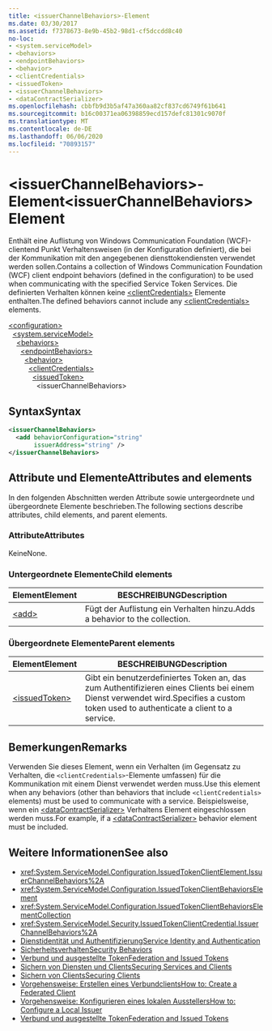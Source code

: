 ```yaml
---
title: <issuerChannelBehaviors>-Element
ms.date: 03/30/2017
ms.assetid: f7378673-8e9b-45b2-98d1-cf5dccdd8c40
no-loc:
- <system.serviceModel>
- <behaviors>
- <endpointBehaviors>
- <behavior>
- <clientCredentials>
- <issuedToken>
- <issuerChannelBehaviors>
- <dataContractSerializer>
ms.openlocfilehash: cbbfb9d3b5af47a360aa82cf837cd6749f61b641
ms.sourcegitcommit: b16c00371ea06398859ecd157defc81301c9070f
ms.translationtype: MT
ms.contentlocale: de-DE
ms.lasthandoff: 06/06/2020
ms.locfileid: "70893157"
---
```

# <a name="issuerchannelbehaviors-element"></a><span data-ttu-id="aac81-102">\<issuerChannelBehaviors>-Element</span><span class="sxs-lookup"><span data-stu-id="aac81-102">\<issuerChannelBehaviors> Element</span></span>

<span data-ttu-id="aac81-103">Enthält eine Auflistung von Windows Communication Foundation (WCF)-clientend Punkt Verhaltensweisen (in der Konfiguration definiert), die bei der Kommunikation mit den angegebenen diensttokendiensten verwendet werden sollen.</span><span class="sxs-lookup"><span data-stu-id="aac81-103">Contains a collection of Windows Communication Foundation (WCF) client endpoint behaviors (defined in the configuration) to be used when communicating with the specified Service Token Services.</span></span> <span data-ttu-id="aac81-104">Die definierten Verhalten können keine [\<clientCredentials>](clientcredentials.md) Elemente enthalten.</span><span class="sxs-lookup"><span data-stu-id="aac81-104">The defined behaviors cannot include any [\<clientCredentials>](clientcredentials.md) elements.</span></span>

[\<configuration>](../configuration-element.md)\
&nbsp;&nbsp;[\<system.serviceModel>](system-servicemodel.md)\
&nbsp;&nbsp;&nbsp;&nbsp;[\<behaviors>](behaviors.md)\
&nbsp;&nbsp;&nbsp;&nbsp;&nbsp;&nbsp;[\<endpointBehaviors>](endpointbehaviors.md)\
&nbsp;&nbsp;&nbsp;&nbsp;&nbsp;&nbsp;&nbsp;&nbsp;[\<behavior>](behavior-of-endpointbehaviors.md)\
&nbsp;&nbsp;&nbsp;&nbsp;&nbsp;&nbsp;&nbsp;&nbsp;&nbsp;&nbsp;[\<clientCredentials>](clientcredentials.md)\
&nbsp;&nbsp;&nbsp;&nbsp;&nbsp;&nbsp;&nbsp;&nbsp;&nbsp;&nbsp;&nbsp;&nbsp;[\<issuedToken>](issuedtoken.md)\
&nbsp;&nbsp;&nbsp;&nbsp;&nbsp;&nbsp;&nbsp;&nbsp;&nbsp;&nbsp;&nbsp;&nbsp;&nbsp;&nbsp;\<issuerChannelBehaviors>

## <a name="syntax"></a><span data-ttu-id="aac81-105">Syntax</span><span class="sxs-lookup"><span data-stu-id="aac81-105">Syntax</span></span>

```xml
<issuerChannelBehaviors>
  <add behaviorConfiguration="string"
       issuerAddress="string" />
</issuerChannelBehaviors>
```

## <a name="attributes-and-elements"></a><span data-ttu-id="aac81-106">Attribute und Elemente</span><span class="sxs-lookup"><span data-stu-id="aac81-106">Attributes and elements</span></span>

<span data-ttu-id="aac81-107">In den folgenden Abschnitten werden Attribute sowie untergeordnete und übergeordnete Elemente beschrieben.</span><span class="sxs-lookup"><span data-stu-id="aac81-107">The following sections describe attributes, child elements, and parent elements.</span></span>

### <a name="attributes"></a><span data-ttu-id="aac81-108">Attribute</span><span class="sxs-lookup"><span data-stu-id="aac81-108">Attributes</span></span>

<span data-ttu-id="aac81-109">Keine</span><span class="sxs-lookup"><span data-stu-id="aac81-109">None.</span></span>

### <a name="child-elements"></a><span data-ttu-id="aac81-110">Untergeordnete Elemente</span><span class="sxs-lookup"><span data-stu-id="aac81-110">Child elements</span></span>

|<span data-ttu-id="aac81-111">Element</span><span class="sxs-lookup"><span data-stu-id="aac81-111">Element</span></span>|<span data-ttu-id="aac81-112">BESCHREIBUNG</span><span class="sxs-lookup"><span data-stu-id="aac81-112">Description</span></span>|
|-------------|-----------------|
|[\<add>](add-of-issuerchannelbehaviors.md)|<span data-ttu-id="aac81-113">Fügt der Auflistung ein Verhalten hinzu.</span><span class="sxs-lookup"><span data-stu-id="aac81-113">Adds a behavior to the collection.</span></span>|

### <a name="parent-elements"></a><span data-ttu-id="aac81-114">Übergeordnete Elemente</span><span class="sxs-lookup"><span data-stu-id="aac81-114">Parent elements</span></span>

|<span data-ttu-id="aac81-115">Element</span><span class="sxs-lookup"><span data-stu-id="aac81-115">Element</span></span>|<span data-ttu-id="aac81-116">BESCHREIBUNG</span><span class="sxs-lookup"><span data-stu-id="aac81-116">Description</span></span>|
|-------------|-----------------|
|[\<issuedToken>](issuedtoken.md)|<span data-ttu-id="aac81-117">Gibt ein benutzerdefiniertes Token an, das zum Authentifizieren eines Clients bei einem Dienst verwendet wird.</span><span class="sxs-lookup"><span data-stu-id="aac81-117">Specifies a custom token used to authenticate a client to a service.</span></span>|

## <a name="remarks"></a><span data-ttu-id="aac81-118">Bemerkungen</span><span class="sxs-lookup"><span data-stu-id="aac81-118">Remarks</span></span>

<span data-ttu-id="aac81-119">Verwenden Sie dieses Element, wenn ein Verhalten (im Gegensatz zu Verhalten, die `<clientCredentials>`-Elemente umfassen) für die Kommunikation mit einem Dienst verwendet werden muss.</span><span class="sxs-lookup"><span data-stu-id="aac81-119">Use this element when any behaviors (other than behaviors that include `<clientCredentials>` elements) must be used to communicate with a service.</span></span> <span data-ttu-id="aac81-120">Beispielsweise, wenn ein [\<dataContractSerializer>](datacontractserializer-element.md) Verhaltens Element eingeschlossen werden muss.</span><span class="sxs-lookup"><span data-stu-id="aac81-120">For example, if a [\<dataContractSerializer>](datacontractserializer-element.md) behavior element must be included.</span></span>

## <a name="see-also"></a><span data-ttu-id="aac81-121">Weitere Informationen</span><span class="sxs-lookup"><span data-stu-id="aac81-121">See also</span></span>

- <xref:System.ServiceModel.Configuration.IssuedTokenClientElement.IssuerChannelBehaviors%2A>
- <xref:System.ServiceModel.Configuration.IssuedTokenClientBehaviorsElement>
- <xref:System.ServiceModel.Configuration.IssuedTokenClientBehaviorsElementCollection>
- <xref:System.ServiceModel.Security.IssuedTokenClientCredential.IssuerChannelBehaviors%2A>
- [<span data-ttu-id="aac81-122">Dienstidentität und Authentifizierung</span><span class="sxs-lookup"><span data-stu-id="aac81-122">Service Identity and Authentication</span></span>](../../../wcf/feature-details/service-identity-and-authentication.md)
- [<span data-ttu-id="aac81-123">Sicherheitsverhalten</span><span class="sxs-lookup"><span data-stu-id="aac81-123">Security Behaviors</span></span>](../../../wcf/feature-details/security-behaviors-in-wcf.md)
- [<span data-ttu-id="aac81-124">Verbund und ausgestellte Token</span><span class="sxs-lookup"><span data-stu-id="aac81-124">Federation and Issued Tokens</span></span>](../../../wcf/feature-details/federation-and-issued-tokens.md)
- [<span data-ttu-id="aac81-125">Sichern von Diensten und Clients</span><span class="sxs-lookup"><span data-stu-id="aac81-125">Securing Services and Clients</span></span>](../../../wcf/feature-details/securing-services-and-clients.md)
- [<span data-ttu-id="aac81-126">Sichern von Clients</span><span class="sxs-lookup"><span data-stu-id="aac81-126">Securing Clients</span></span>](../../../wcf/securing-clients.md)
- [<span data-ttu-id="aac81-127">Vorgehensweise: Erstellen eines Verbundclients</span><span class="sxs-lookup"><span data-stu-id="aac81-127">How to: Create a Federated Client</span></span>](../../../wcf/feature-details/how-to-create-a-federated-client.md)
- [<span data-ttu-id="aac81-128">Vorgehensweise: Konfigurieren eines lokalen Ausstellers</span><span class="sxs-lookup"><span data-stu-id="aac81-128">How to: Configure a Local Issuer</span></span>](../../../wcf/feature-details/how-to-configure-a-local-issuer.md)
- [<span data-ttu-id="aac81-129">Verbund und ausgestellte Token</span><span class="sxs-lookup"><span data-stu-id="aac81-129">Federation and Issued Tokens</span></span>](../../../wcf/feature-details/federation-and-issued-tokens.md)
